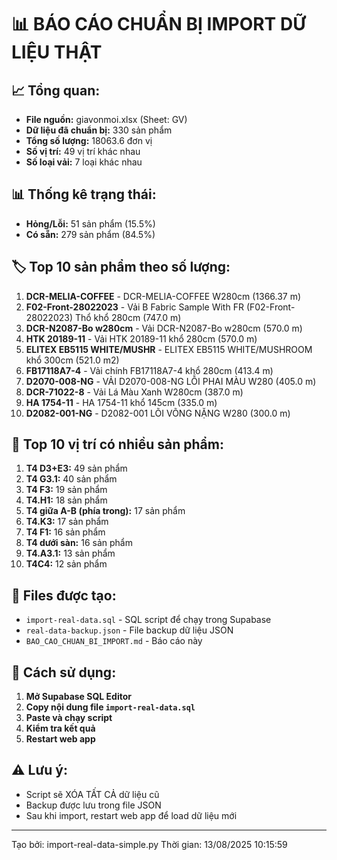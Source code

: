 # 📊 BÁO CÁO CHUẨN BỊ IMPORT DỮ LIỆU THẬT

## 📈 Tổng quan:
- **File nguồn:** giavonmoi.xlsx (Sheet: GV)
- **Dữ liệu đã chuẩn bị:** 330 sản phẩm
- **Tổng số lượng:** 18063.6 đơn vị
- **Số vị trí:** 49 vị trí khác nhau
- **Số loại vải:** 7 loại khác nhau

## 📊 Thống kê trạng thái:
- **Hỏng/Lỗi:** 51 sản phẩm (15.5%)
- **Có sẵn:** 279 sản phẩm (84.5%)

## 🏷️ Top 10 sản phẩm theo số lượng:
1. **DCR-MELIA-COFFEE** - DCR-MELIA-COFFEE W280cm (1366.37 m)
2. **F02-Front-28022023** - Vải B Fabric Sample With FR (F02-Front-28022023) Thổ khổ 280cm (747.0 m)
3. **DCR-N2087-Bo w280cm** - Vải DCR-N2087-Bo w280cm (570.0 m)
4. **HTK 20189-11** - Vải HTK 20189-11 khổ 280cm (570.0 m)
5. **ELITEX EB5115 WHITE/MUSHR** - ELITEX EB5115 WHITE/MUSHROOM khổ 300cm (521.0 m2)
6. **FB17118A7-4** - Vải chính FB17118A7-4 khổ 280cm (413.4 m)
7. **D2070-008-NG** - VẢI D2070-008-NG LỖI PHAI MÀU W280 (405.0 m)
8. **DCR-71022-8** - Vải Lá Màu Xanh W280cm (387.0 m)
9. **HA 1754-11** - HA 1754-11 khổ 145cm (335.0 m)
10. **D2082-001-NG** - D2082-001 LÕI VÕNG NẶNG W280 (300.0 m)

## 📍 Top 10 vị trí có nhiều sản phẩm:
1. **T4 D3+E3:** 49 sản phẩm
2. **T4 G3.1:** 40 sản phẩm
3. **T4 F3:** 19 sản phẩm
4. **T4.H1:** 18 sản phẩm
5. **T4 giữa A-B (phía trong):** 17 sản phẩm
6. **T4.K3:** 17 sản phẩm
7. **T4 F1:** 16 sản phẩm
8. **T4 dưới sàn:** 16 sản phẩm
9. **T4.A3.1:** 13 sản phẩm
10. **T4C4:** 12 sản phẩm

## 📁 Files được tạo:
- `import-real-data.sql` - SQL script để chạy trong Supabase
- `real-data-backup.json` - File backup dữ liệu JSON
- `BAO_CAO_CHUAN_BI_IMPORT.md` - Báo cáo này

## 🚀 Cách sử dụng:
1. **Mở Supabase SQL Editor**
2. **Copy nội dung file `import-real-data.sql`**
3. **Paste và chạy script**
4. **Kiểm tra kết quả**
5. **Restart web app**

## ⚠️ Lưu ý:
- Script sẽ XÓA TẤT CẢ dữ liệu cũ
- Backup được lưu trong file JSON
- Sau khi import, restart web app để load dữ liệu mới

---
Tạo bởi: import-real-data-simple.py
Thời gian: 13/08/2025 10:15:59
